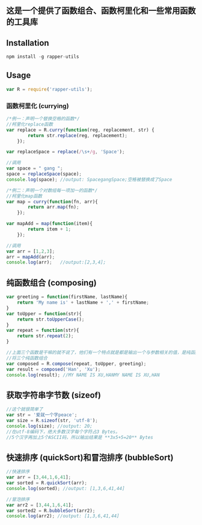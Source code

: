 ## 这是一个提供了函数组合、函数柯里化和一些常用函数的工具库

## Installation
```javascript
npm install -g rapper-utils
```

## Usage
```javascript
var R = require('rapper-utils');
```

### 函数柯里化 (currying)
```javascript
/*例一：声明一个替换空格的函数*/
//柯里化replace函数
var replace = R.curry(function(reg, replacement, str) {
    	return str.replace(reg, replacement);
	});

var replaceSpace = replace(/\s+/g, 'Space');

//调用
var space = " gang ";
space = replaceSpace(space);
console.log(space); //output: SpacegangSpace;空格被替换成了Space

/*例二：声明一个对数组每一项加一的函数*/
//柯里化map函数
var map = curry(function(fn, arr){
		return arr.map(fn);
	});

var mapAdd = map(function(item){
		return item + 1;
	});

//调用
var arr = [1,2,3];
arr = mapAdd(arr);
console.log(arr);	//output:[2,3,4];
```

## 纯函数组合 (composing)
```javascript
var greeting = function(firstName, lastName){
	return 'My name is' + lastName + ',' + firstName;
}
var toUpper = function(str){
	return str.toUpperCase();
}
var repeat = function(str){
	return str.repeat(2);
}

//上面三个函数是干嘛的就不说了，他们有一个特点就是都是输出一个与参数相关的值，是纯函数
//将三个纯函数组合
var composed = R.compose(repeat, toUpper, greeting);
var result = composed('Han', 'Xu');
console.log(result); //MY NAME IS XU,HANMY NAME IS XU,HAN
```

## 获取字符串字节数 (sizeof)
```javascript
//这个就很简单了
var str = '爱就一个字peace';
var size = R.sizeof(str, 'utf-8');
console.log(size); //output: 20;
//在utf-8编码下，绝大多数汉字每个字符占3 Bytes。
//5个汉字再加上5个ASCII码，所以输出结果是 **3x5+5=20** Bytes 
```

## 快速排序 (quickSort)和冒泡排序 (bubbleSort)
```javascript
//快速排序
var arr = [3,44,1,6,41];
var sorted = R.quickSort(arr);
console.log(sorted); //output: [1,3,6,41,44]

//冒泡排序
var arr2 = [3,44,1,6,41];
var sorted2 = R.bubbleSort(arr2);
console.log(arr2); //output: [1,3,6,41,44]
```
